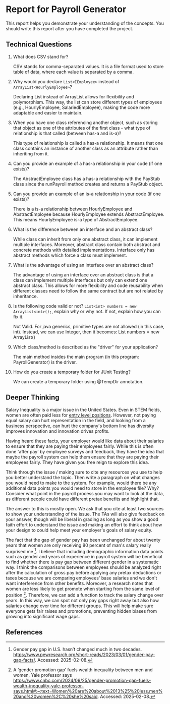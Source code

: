 # Report for Payroll Generator

This report helps you demonstrate your understanding of the concepts. You should write this report after you have completed the project. 

## Technical Questions

1. What does CSV stand for? 

   CSV stands for comma-separated values. It is a file format used to store table of data, where each value is separated by a comma.
2. Why would you declare `List<IEmployee>` instead of `ArrayList<HourlyEmployee>`?

   Declaring List<IEmployee> instead of ArrayList<HourlyEmployee> allows for flexibility and polymorphism. This way, the list can store different types of employees (e.g., HourlyEmployee, SalariedEmployee), making the code more adaptable and easier to maintain.

3. When you have one class referencing another object, such as storing that object as one of the attributes of the first class - what type of relationship is that called (between has-a and is-a)?

   This type of relationship is called a has-a relationship. It means that one class contains an instance of another class as an attribute rather than inheriting from it.

4. Can you provide an example of a has-a relationship in your code (if one exists)?

   The AbstractEmployee class has a has-a relationship with the PayStub class since the runPayroll method creates and returns a PayStub object.

5. Can you provide an example of an is-a relationship in your code (if one exists)?

   There is a is-a relationship between HourlyEmployee and AbstractEmployee because HourlyEmployee extends AbstractEmployee. This means HourlyEmployee is-a type of AbstractEmployee.
6. What is the difference between an interface and an abstract class?

    While class can inherit from only one abstract class, it can implement multiple interfaces. Moreover, abstract class contain both abstract and concrete methods with detailed implementations. Interface only has abstract methods which force a class must implement.
    
7. What is the advantage of using an interface over an abstract class?

   The advantage of using an interface over an abstract class is that a class can implement multiple interfaces but only can extend one abstract class. This allows for more flexibility and code reusability when different classes need to follow the same contract but are not related by inheritance.

8. Is the following code valid or not? `List<int> numbers = new ArrayList<int>();`, explain why or why not. If not, explain how you can fix it. 

    Not Valid. For java generics, primitive types are not allowed (in this case, int). Instead, we can use Integer, then it becomes: List<Integer> numbers = new ArrayList<Integer>() 
9. Which class/method is described as the "driver" for your application?

   The main method insides the main program (in this program: PayrollGenerator) is the driver.

10. How do you create a temporary folder for JUnit Testing? 

    We can create a temporary folder using @TempDir annotation.


## Deeper Thinking 

Salary Inequality is a major issue in the United States. Even in STEM fields, women are often paid less for [entry level positions](https://www.gsb.stanford.edu/insights/whats-behind-pay-gap-stem-jobs). However, not paying equal salary can hurt representation in the field, and looking from a business perspective, can hurt the company's bottom line has diversity improves innovation and innovation drives profits. 

Having heard these facts, your employer would like data about their salaries to ensure that they are paying their employees fairly. While this is often done 'after pay' by employee surveys and feedback, they have the idea that maybe the payroll system can help them ensure that they are paying their employees fairly. They have given you free reign to explore this idea.

Think through the issue / making sure to cite any resources you use to help you better understand the topic. Then write a paragraph on what changes you would need to make to the system. For example, would there be any additional data points you would need to store in the employee file? Why? Consider what point in the payroll process you may want to look at the data, as different people could have different pretax benefits and highlight that. 

The answer to this is mostly open. We ask that you cite at least two sources to show your understanding of the issue. The TAs will also give feedback on your answer, though will be liberal in grading as long as you show a good faith effort to understand the issue and making an effort to think about how your design to could help meet your employer's goals of salary equity. 


The fact that the gap of gender pay has been unchanged for about twenty years that women are only receiving 80 percent of man's salary really surprised me [^1]. 
I believe that including demographic information data points such as gender and years of experience in payroll system will be beneficial to find whether there is pay gap between different gender in a systematic way. 
I think the comparisons between employees should be analyzed right after the calculation of gross pay before applying any pretax deductions or taxes because we are comparing employees' base salaries and we don't want interference from other benefits. 
Moreover, a research notes that women are less likely to get promote when starting from the same level of position [^2]. Therefore, we can add a function to track the salary change over years. In this way, we can spot not only pay gaps right away but also how salaries change over time for different groups. This will help make sure everyone gets fair raises and promotions, preventing hidden biases from growing into significant wage gaps.
## References

[^1]: Gender pay gap in U.S. hasn’t changed much in two decades. https://www.pewresearch.org/short-reads/2023/03/01/gender-pay-gap-facts/. Accessed: 2025-02-08.
[^2]: A ‘gender promotion gap’ fuels wealth inequality between men and women, Yale professor says https://www.cnbc.com/2024/09/25/gender-promotion-gap-fuels-wealth-inequality-yale-professor-says.html#:~:text=Women%20are%20about%2013%25%20less,men%20and%20women%2C%20she%20said. Accessed: 2025-02-08.